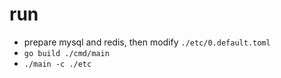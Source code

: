 # run
-  prepare mysql and redis, then modify `./etc/0.default.toml`
-  `go build ./cmd/main`
-  `./main -c ./etc`
